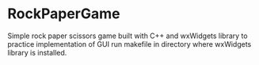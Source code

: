 # RockPaperGame
Simple rock paper scissors game built with C++ and wxWidgets library to practice implementation of GUI 
run makefile in directory where wxWidgets library is installed. 
